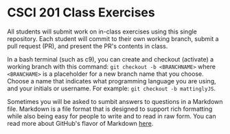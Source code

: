 # CSCI 201 Class Exercises

All students will submit work on in-class exercises using this single repository. Each student will commit to their own working branch, submit a pull request (PR), and present the PR's contents in class.

In a bash terminal (such as c9), you can create and checkout (activate) a working branch with this command: `git checkout -b <BRANCHNAME>` where `<BRANCHAME>` is a placeholder for a new branch name that you choose. Choose a name that indicates what programming language you are using, and your initials or username. For example: `git checkout -b mattinglyJS`.

Sometimes you will be asked to sumbit answers to questions in a Markdown file. Markdown is a file format that is designed to support rich formatting while also being easy for people to write and to read in raw form. You can read more about GitHub's flavor of Markdown [here](https://help.github.com/articles/basic-writing-and-formatting-syntax/).

